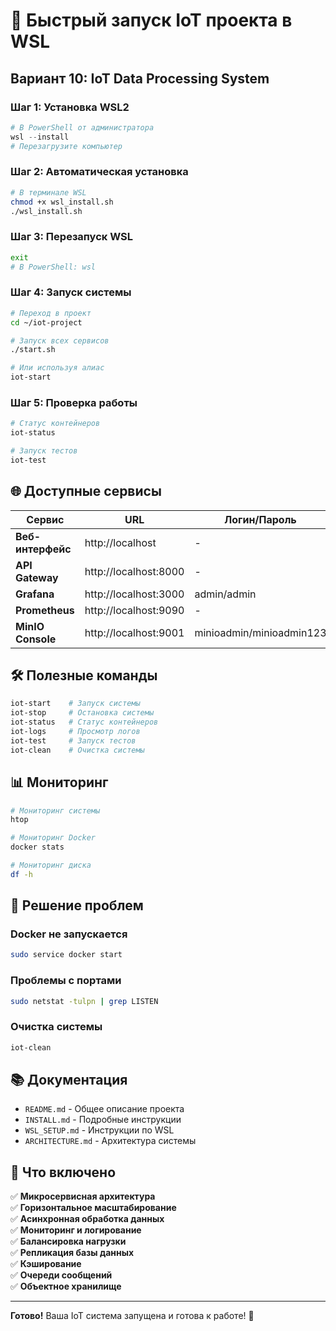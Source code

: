 # 🚀 Быстрый запуск IoT проекта в WSL

## Вариант 10: IoT Data Processing System

### Шаг 1: Установка WSL2
```powershell
# В PowerShell от администратора
wsl --install
# Перезагрузите компьютер
```

### Шаг 2: Автоматическая установка
```bash
# В терминале WSL
chmod +x wsl_install.sh
./wsl_install.sh
```

### Шаг 3: Перезапуск WSL
```bash
exit
# В PowerShell: wsl
```

### Шаг 4: Запуск системы
```bash
# Переход в проект
cd ~/iot-project

# Запуск всех сервисов
./start.sh

# Или используя алиас
iot-start
```

### Шаг 5: Проверка работы
```bash
# Статус контейнеров
iot-status

# Запуск тестов
iot-test
```

## 🌐 Доступные сервисы

| Сервис | URL | Логин/Пароль |
|--------|-----|--------------|
| **Веб-интерфейс** | http://localhost | - |
| **API Gateway** | http://localhost:8000 | - |
| **Grafana** | http://localhost:3000 | admin/admin |
| **Prometheus** | http://localhost:9090 | - |
| **MinIO Console** | http://localhost:9001 | minioadmin/minioadmin123 |

## 🛠 Полезные команды

```bash
iot-start    # Запуск системы
iot-stop     # Остановка системы
iot-status   # Статус контейнеров
iot-logs     # Просмотр логов
iot-test     # Запуск тестов
iot-clean    # Очистка системы
```

## 📊 Мониторинг

```bash
# Мониторинг системы
htop

# Мониторинг Docker
docker stats

# Мониторинг диска
df -h
```

## 🔧 Решение проблем

### Docker не запускается
```bash
sudo service docker start
```

### Проблемы с портами
```bash
sudo netstat -tulpn | grep LISTEN
```

### Очистка системы
```bash
iot-clean
```

## 📚 Документация

- `README.md` - Общее описание проекта
- `INSTALL.md` - Подробные инструкции
- `WSL_SETUP.md` - Инструкции по WSL
- `ARCHITECTURE.md` - Архитектура системы

## 🎯 Что включено

✅ **Микросервисная архитектура**  
✅ **Горизонтальное масштабирование**  
✅ **Асинхронная обработка данных**  
✅ **Мониторинг и логирование**  
✅ **Балансировка нагрузки**  
✅ **Репликация базы данных**  
✅ **Кэширование**  
✅ **Очереди сообщений**  
✅ **Объектное хранилище**  

---

**Готово!** Ваша IoT система запущена и готова к работе! 🚀 